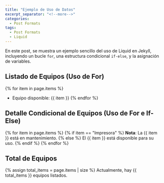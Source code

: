 ```yaml
---
title: "Ejemplo de Uso de Datos"
excerpt_separator: "<!--more-->"
categories:
  - Post Formats
tags:
  - Post Formats
  - Liquid
---
```


En este post, se muestra un ejemplo sencillo del uso de Liquid en Jekyll, incluyendo un bucle `for`, una estructura condicional `if-else`, y la asignación de variables.

## Listado de Equipos (Uso de For)

{% for item in page.items %}
- Equipo disponible: {{ item }}
{% endfor %}

<!--more-->

## Detalle Condicional de Equipos (Uso de For e If-Else)

{% for item in page.items %}
{% if item == "Impresora" %}
**Nota**: La {{ item }} está en mantenimiento.
{% else %}
El {{ item }} está disponible para su uso.
{% endif %}
{% endfor %}

## Total de Equipos

{% assign total_items = page.items | size %}
Actualmente, hay {{ total_items }} equipos listados.
